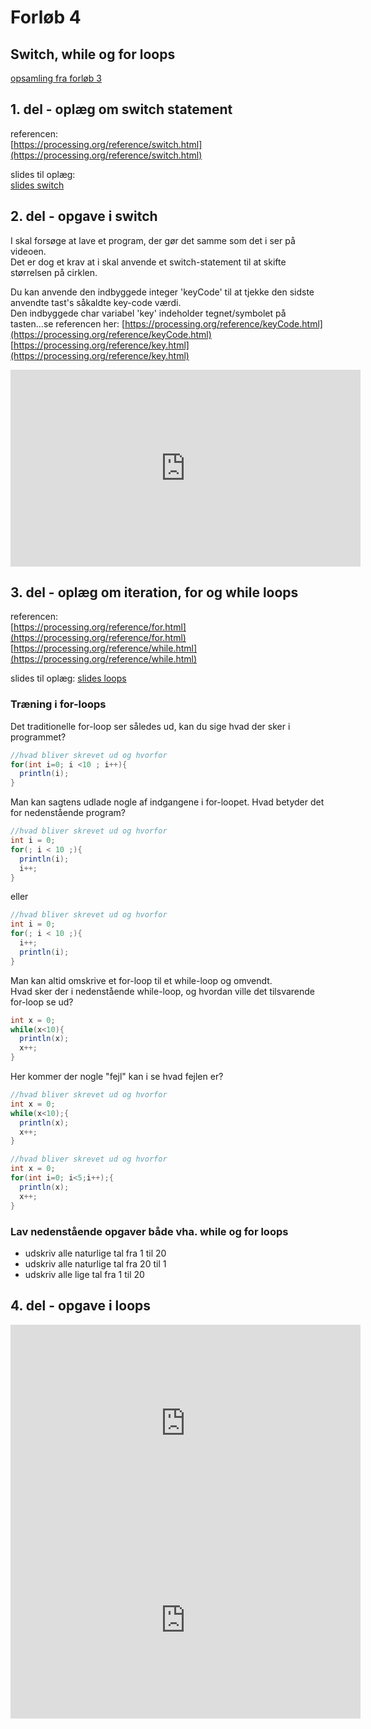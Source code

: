 # Forløb 4
## Switch, while og for loops

[opsamling fra forløb 3](../forlob3_if_else_logiske_og_relations_operatorer/forlob3_opsamling.md)

## 1. del - oplæg om switch statement

referencen:   
[https://processing.org/reference/switch.html](https://processing.org/reference/switch.html)

slides til oplæg:    
[slides switch](slides_switch.pdf)

## 2. del - opgave i switch

I skal forsøge at lave et program, der gør det samme som det i ser på videoen.  
Det er dog et krav at i skal anvende et switch-statement til at skifte størrelsen på cirklen.   

Du kan anvende den indbyggede integer 'keyCode' til at tjekke den sidste anvendte tast's såkaldte key-code værdi.  
Den indbyggede char variabel 'key' indeholder tegnet/symbolet på tasten...se referencen her:
[https://processing.org/reference/keyCode.html](https://processing.org/reference/keyCode.html)    
[https://processing.org/reference/key.html](https://processing.org/reference/key.html)   

<iframe width="560" height="315" src="https://www.youtube.com/embed/nVqsBZzd22A?rel=0" title="YouTube video player" frameborder="0" allow="accelerometer; autoplay; clipboard-write; encrypted-media; gyroscope; picture-in-picture" allowfullscreen></iframe>

## 3. del - oplæg om iteration, for og while loops

referencen:   
[https://processing.org/reference/for.html](https://processing.org/reference/for.html)      
[https://processing.org/reference/while.html](https://processing.org/reference/while.html)     

slides til oplæg:
[slides loops](slides_switch.pdf)

### Træning i for-loops

Det traditionelle for-loop ser således ud, kan du sige hvad der sker i programmet?

```java
//hvad bliver skrevet ud og hvorfor
for(int i=0; i <10 ; i++){
  println(i);
}
```

Man kan sagtens udlade nogle af indgangene i for-loopet. Hvad betyder det for nedenstående program? 

```java
//hvad bliver skrevet ud og hvorfor
int i = 0;
for(; i < 10 ;){
  println(i);
  i++;
}
```
eller

```java
//hvad bliver skrevet ud og hvorfor
int i = 0;
for(; i < 10 ;){
  i++;
  println(i);
}
```
Man kan altid omskrive et for-loop til et while-loop og omvendt.     
Hvad sker der i nedenstående while-loop, og hvordan ville det tilsvarende for-loop se ud?

```java
int x = 0;
while(x<10){
  println(x);
  x++;
}
```

Her kommer der nogle "fejl" kan i se hvad fejlen er?

```java
//hvad bliver skrevet ud og hvorfor
int x = 0;
while(x<10);{
  println(x);
  x++;
}
```

```java
//hvad bliver skrevet ud og hvorfor
int x = 0;
for(int i=0; i<5;i++);{
  println(x);
  x++;
}
```


### Lav nedenstående opgaver både vha. while og for loops

- udskriv alle naturlige tal fra 1 til 20
- udskriv alle naturlige tal fra 20 til 1
- udskriv alle lige tal fra 1 til 20







## 4. del - opgave i loops

<iframe width="560" height="315" src="https://www.youtube.com/embed/dT8u2Zgyhi8?rel=0" title="YouTube video player" frameborder="0" allow="accelerometer; autoplay; clipboard-write; encrypted-media; gyroscope; picture-in-picture" allowfullscreen></iframe>

<iframe width="560" height="315" src="https://www.youtube.com/embed/N929OS0dv14?rel=0" title="YouTube video player" frameborder="0" allow="accelerometer; autoplay; clipboard-write; encrypted-media; gyroscope; picture-in-picture" allowfullscreen></iframe>

